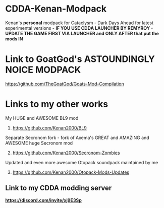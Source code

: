 # CDDA-Kenan-Modpack
Kenan's **personal** modpack for Cataclysm - Dark Days Ahead for latest experimental versions - **IF YOU USE CDDA LAUNCHER BY REMYROY - UPDATE THE GAME FIRST VIA LAUNCHER and ONLY AFTER that put the mods IN**

# Link to GoatGod's ASTOUNDINGLY NOICE MODPACK

https://github.com/TheGoatGod/Goats-Mod-Compilation

# Links to my other works

My HUGE and AWESOME BL9 mod

1) https://github.com/Kenan2000/BL9

Separate Secronom fork - fork of Axema's GREAT and AMAZING and AWESOME huge Secronom mod

2) https://github.com/Kenan2000/Secronom-Zombies

Updated and even more awesome Otopack soundpack maintained by me 

3) https://github.com/Kenan2000/Otopack-Mods-Updates

## Link to my CDDA modding server 

**https://discord.com/invite/xj9E3Sp**
